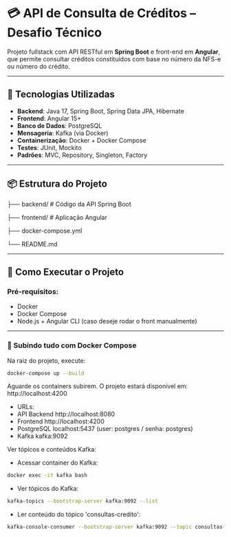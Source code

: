 # 💳 API de Consulta de Créditos – Desafio Técnico

Projeto fullstack com API RESTful em **Spring Boot** e front-end em **Angular**, que permite consultar créditos constituídos com base no número da NFS-e ou número do crédito.

---

## 🔧 Tecnologias Utilizadas

- **Backend**: Java 17, Spring Boot, Spring Data JPA, Hibernate
- **Frontend**: Angular 15+
- **Banco de Dados**: PostgreSQL
- **Mensageria**: Kafka (via Docker)
- **Containerização**: Docker + Docker Compose
- **Testes**: JUnit, Mockito
- **Padrões**: MVC, Repository, Singleton, Factory

---

## 📦 Estrutura do Projeto

 ├── backend/ # Código da API Spring Boot 

 ├── frontend/ # Aplicação Angular 
 
 ├── docker-compose.yml 
  
 └── README.md

---

## 🚀 Como Executar o Projeto

### Pré-requisitos:

- Docker
- Docker Compose
- Node.js + Angular CLI (caso deseje rodar o front manualmente)

---

### 🔁 Subindo tudo com Docker Compose

Na raiz do projeto, execute:

```bash
docker-compose up --build
```

Aguarde os containers subirem. O projeto estará disponível em: http://localhost:4200

- URLs:
- API Backend	http://localhost:8080
- Frontend	http://localhost:4200
- PostgreSQL	localhost:5437 (user: postgres / senha: postgres)
- Kafka	kafka:9092

Ver tópicos e conteúdos Kafka:

- Acessar container do Kafka: 
```bash
docker exec -it kafka bash
```
- Ver tópicos do Kafka: 
```bash
kafka-topics --bootstrap-server kafka:9092 --list
```
- Ler conteúdo do tópico 'consultas-credito': 
```bash
kafka-console-consumer --bootstrap-server kafka:9092 --topic consultas-credito --from-beginning
```